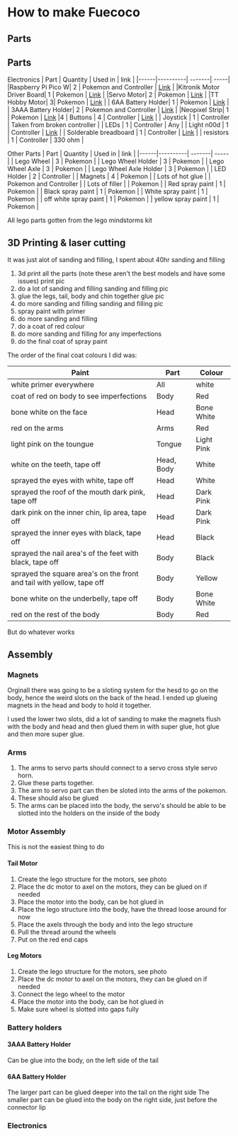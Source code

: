# How to make Fuecoco
## Parts
## Parts
Electronics
| Part | Quantity | Used in | link |
|------|----------| -------| -----|
|Raspberry Pi Pico W| 2 | Pokemon and Controller | [Link](https://thepihut.com/products/raspberry-pi-pico-w) |
|Kitronik Motor Driver Board| 1 | Pokemon | [Link](https://kitronik.co.uk/products/5329-kitronik-compact-robotics-board-for-raspberry-pi-pico?pr_prod_strat=e5_desc&pr_rec_id=2a76700a8&pr_rec_pid=6551127818303&pr_ref_pid=7108781441087&pr_seq=uniform) |
|Servo Motor| 2 | Pokemon | [Link](https://thepihut.com/products/towerpro-servo-motor-sg90-digital) |
|TT Hobby Motor| 3| Pokemon | [Link](https://thepihut.com/products/dc-gearbox-motor-tt-motor-200rpm-3-to-6vdc) |
| 6AA Battery Holder| 1 | Pokemon | [Link](https://www.digikey.ie/en/products/detail/mpd-memory-protection-devices/BH16AAW/857244) |
| 3AAA Battery Holder| 2 | Pokemon and Controller | [Link](https://thepihut.com/products/3-x-aaa-battery-holder-with-on-off-switch-and-2-pin-jst) |
|Neopixel Strip| 1 | Pokemon | [Link](https://thepihut.com/products/adafruit-neopixel-digital-rgb-led-strip-white-60-led-white) |4
| Buttons | 4 | Controller | [Link](https://www.mouser.ie/ProductDetail/Shin-Chin/R13-510A-05-BB?qs=F3UvtXhGJLNb6k88C5W3XA%3D%3D) |
| Joystick | 1 | Controller | Taken from broken controller |
| LEDs | 1 | Controller | Any |
| Light n00d | 1 | Controller | [Link](https://thepihut.com/products/noods-flexible-led-filament-3v-300mm-warm-white) |
| Solderable breadboard | 1 | Controller | [Link](https://thepihut.com/products/adafruit-perma-proto-half-sized-breadboard-pcb-single) |
| resistors | 1 | Controller | 330 ohm |

Other Parts
| Part | Quantity | Used in | link |
|------|----------| -------| -----|
| Lego Wheel | 3 | Pokemon | 
| Lego Wheel Holder | 3 | Pokemon |
| Lego Wheel Axle | 3 | Pokemon |
| Lego Wheel Axle Holder | 3 | Pokemon |
| LED Holder | 2 | Controller |
| Magnets | 4 | Pokemon |
| Lots of hot glue | | Pokemon and Controller |
| Lots of filler | | Pokemon |
| Red spray paint | 1 | Pokemon |
| Black spray paint | 1 | Pokemon |
| White spray paint | 1 | Pokemon |
| off white spray paint | 1 | Pokemon |
| yellow spray paint | 1 | Pokemon |

All lego parts gotten from the lego mindstorms kit

## 3D Printing & laser cutting
It was just alot of sanding and filling, I spent about 40hr sanding and filling
1. 3d print all the parts (note these aren't the best models and have some issues)
print pic
2. do a lot of sanding and filling
sanding and filling pic
3. glue the legs, tail, body and chin together
glue pic
4. do more sanding and filling
sanding and filling pic
5. spray paint with primer
6. do more sanding and filling
7. do a coat of red colour
8. do more sanding and filling for any imperfections
9. do the final coat of spray paint


The order of the final coat colours I did was:

| Paint | Part| Colour |
|-------|-----| ------|
|white primer everywhere| All | white |
|coat of red on body to see imperfections | Body | Red |
|bone white on the face | Head| Bone White |
|red on the arms | Arms | Red |
|light pink on the toungue | Tongue | Light Pink |
|white on the teeth, tape off| Head, Body  | White |
|sprayed the eyes with white, tape off | Head | White |
|sprayed the roof of the mouth dark pink, tape off | Head | Dark Pink |
|dark pink on the inner chin, lip area, tape off | Head | Dark Pink |
|sprayed the inner eyes with black, tape off | Head | Black |
|sprayed the nail area's of the feet with black, tape off | Body | Black |
|sprayed the square area's on the front and tail with yellow, tape off | Body | Yellow |
|bone white on the underbelly, tape off | Body | Bone White |
|red on the rest of the body| Body | Red |

But do whatever works

## Assembly

### Magnets

Orginall there was going to be a sloting system for the hesd to go on the body, hence the weird slots on the back of the head. I ended up glueing magnets in the head and body to hold it together.

I used the lower two slots, did a lot of sanding to make the magnets flush with the body and head and then glued them in with super glue, hot glue and then more super glue.

### Arms

1. The arms to servo parts should connect to a servo cross style servo horn. 
2. Glue these parts together.
3. The arm to servo part can then be sloted into the arms of the pokemon.
4. These should also be glued
5. The arms can be placed into the body, the servo's should be able to be slotted into the holders on the inside of the body

### Motor Assembly

This is not the easiest thing to do

#### Tail Motor

1. Create the lego structure for the motors, see photo
2. Place the dc motor to axel on the motors, they can be glued on if needed
3. Place the motor into the body, can be hot glued in
4. Place the lego structure into the body, have the thread loose around for now
5. Place the axels through the body and into the lego structure
6. Pull the thread around the wheels
7. Put on the red end caps

#### Leg Motors

1. Create the lego structure for the motors, see photo
2. Place the dc motor to axel on the motors, they can be glued on if needed
3. Connect the lego wheel to the motor
4. Place the motor into the body, can be hot glued in
5. Make sure wheel is slotted into gaps fully

### Battery holders

#### 3AAA Battery Holder

Can be glue into the body, on the left side of the tail

#### 6AA Battery Holder

The larger part can be glued deeper into the tail on the right side
The smaller part can be glued into the body on the right side, just before the connector lip

### Electronics
